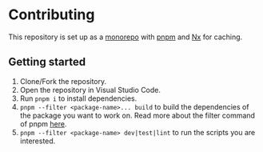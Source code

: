 # Contributing

This repository is set up as a [monorepo](https://monorepo.tools/) with [pnpm](https://pnpm.io/) and [Nx](https://nx.dev/) for caching.

## Getting started

1. Clone/Fork the repository.
2. Open the repository in Visual Studio Code.
3. Run `pnpm i` to install dependencies.
4. `pnpm --filter <package-name>... build` to build the dependencies of the package you want to work on. Read more about the filter command of pnpm [here](https://pnpm.io/filtering#--filter-package_name-1).
5. `pnpm --filter <package-name> dev|test|lint` to run the scripts you are interested.
